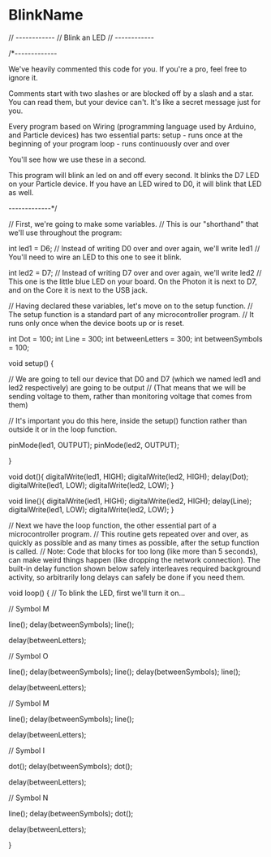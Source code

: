 # BlinkName
// ------------
// Blink an LED
// ------------

/*-------------

We've heavily commented this code for you. If you're a pro, feel free to ignore it.

Comments start with two slashes or are blocked off by a slash and a star.
You can read them, but your device can't.
It's like a secret message just for you.

Every program based on Wiring (programming language used by Arduino, and Particle devices) has two essential parts:
setup - runs once at the beginning of your program
loop - runs continuously over and over

You'll see how we use these in a second. 

This program will blink an led on and off every second.
It blinks the D7 LED on your Particle device. If you have an LED wired to D0, it will blink that LED as well.

-------------*/


// First, we're going to make some variables.
// This is our "shorthand" that we'll use throughout the program:

int led1 = D6; // Instead of writing D0 over and over again, we'll write led1
// You'll need to wire an LED to this one to see it blink.

int led2 = D7; // Instead of writing D7 over and over again, we'll write led2
// This one is the little blue LED on your board. On the Photon it is next to D7, and on the Core it is next to the USB jack.

// Having declared these variables, let's move on to the setup function.
// The setup function is a standard part of any microcontroller program.
// It runs only once when the device boots up or is reset.

int Dot = 100;
int Line = 300;
int betweenLetters = 300;
int betweenSymbols = 100;



void setup() {

  // We are going to tell our device that D0 and D7 (which we named led1 and led2 respectively) are going to be output
  // (That means that we will be sending voltage to them, rather than monitoring voltage that comes from them)

  // It's important you do this here, inside the setup() function rather than outside it or in the loop function.

  pinMode(led1, OUTPUT);
  pinMode(led2, OUTPUT);

}


void dot(){
    digitalWrite(led1, HIGH);
    digitalWrite(led2, HIGH);
    delay(Dot);
    digitalWrite(led1, LOW);
    digitalWrite(led2, LOW);
}

void line(){
    digitalWrite(led1, HIGH);
    digitalWrite(led2, HIGH);
    delay(Line);
    digitalWrite(led1, LOW);
    digitalWrite(led2, LOW);
}




// Next we have the loop function, the other essential part of a microcontroller program.
// This routine gets repeated over and over, as quickly as possible and as many times as possible, after the setup function is called.
// Note: Code that blocks for too long (like more than 5 seconds), can make weird things happen (like dropping the network connection).  The built-in delay function shown below safely interleaves required background activity, so arbitrarily long delays can safely be done if you need them.

void loop() {
  // To blink the LED, first we'll turn it on...
  
  // Symbol M
  
  line();
  delay(betweenSymbols);
  line();
  
  delay(betweenLetters);
  
  // Symbol O
  
  line();
  delay(betweenSymbols);
  line();
  delay(betweenSymbols);
  line();
  
  delay(betweenLetters);
  
  // Symbol M
  
  line();
  delay(betweenSymbols);
  line();
  
  delay(betweenLetters);
  
  // Symbol I
  
  dot();
  delay(betweenSymbols);
  dot();
  
  delay(betweenLetters);
  
  // Symbol N
  
  line();
  delay(betweenSymbols);
  dot();
  
  delay(betweenLetters);
  
  
}

